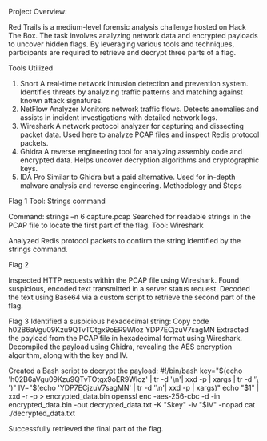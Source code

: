 Project Overview:

Red Trails is a medium-level forensic analysis challenge hosted on Hack The Box. The task involves analyzing network data and encrypted payloads to uncover hidden flags. By leveraging various tools and techniques, participants are required to retrieve and decrypt three parts of a flag.

Tools Utilized
1. Snort
A real-time network intrusion detection and prevention system.
Identifies threats by analyzing traffic patterns and matching against known attack signatures.
2. NetFlow Analyzer
Monitors network traffic flows.
Detects anomalies and assists in incident investigations with detailed network logs.
3. Wireshark
A network protocol analyzer for capturing and dissecting packet data.
Used here to analyze PCAP files and inspect Redis protocol packets.
4. Ghidra
A reverse engineering tool for analyzing assembly code and encrypted data.
Helps uncover decryption algorithms and cryptographic keys.
5. IDA Pro
Similar to Ghidra but a paid alternative.
Used for in-depth malware analysis and reverse engineering.
Methodology and Steps

Flag 1
Tool: Strings command

Command: strings –n 6 capture.pcap
Searched for readable strings in the PCAP file to locate the first part of the flag.
Tool: Wireshark

Analyzed Redis protocol packets to confirm the string identified by the strings command.

Flag 2

Inspected HTTP requests within the PCAP file using Wireshark.
Found suspicious, encoded text transmitted in a server status request.
Decoded the text using Base64 via a custom script to retrieve the second part of the flag.

Flag 3
Identified a suspicious hexadecimal string:
Copy code
h02B6aVgu09Kzu9QTvTOtgx9oER9WIoz
YDP7ECjzuV7sagMN
Extracted the payload from the PCAP file in hexadecimal format using Wireshark.
Decompiled the payload using Ghidra, revealing the AES encryption algorithm, along with the key and IV.

Created a Bash script to decrypt the payload:
#!/bin/bash
key="$(echo 'h02B6aVgu09Kzu9QTvTOtgx9oER9WIoz' | tr -d '\n'| xxd -p | xargs | tr -d '\ ')"
IV="$(echo 'YDP7ECjzuV7sagMN' | tr -d '\n'| xxd -p | xargs)"
echo "$1" | xxd -r -p > encrypted_data.bin
openssl enc -aes-256-cbc -d -in encrypted_data.bin -out decrypted_data.txt -K "$key" -iv "$IV" -nopad
cat ./decrypted_data.txt

Successfully retrieved the final part of the flag.
